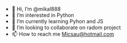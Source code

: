 - 👋 Hi, I’m @mikal888
- 👀 I’m interested in Python
- 🌱 I’m currently learning Pyhon and JS
- 💞️ I’m looking to collaborate on radom project
- 📫 How to reach me Micsau@hotmail.com

<!---
mikal888/mikal888 is a ✨ special ✨ repository because its `README.md` (this file) appears on your GitHub profile.
You can click the Preview link to take a look at your changes.
--->
